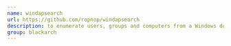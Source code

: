 ```yaml
---
name: windapsearch
url: https://github.com/ropnop/windapsearch
description: to enumerate users, groups and computers from a Windows domain through LDAP queries. URL : https://github.com/ropnop/windapsearch Groups : blackarch blackarch-recon
group: blackarch
---
```

